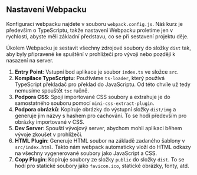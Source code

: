 ## Nastavení Webpacku

Konfiguraci webpacku najdete v souboru `webpack.config.js`. Náš kurz je především o TypeScriptu, takže nastavení Webpacku proletíme jen v rychlosti, abyste měli základní představu, co se při sestavení projektu děje.

Úkolem Webpacku je sestavit všechny zdrojové soubory do složky `dist` tak, aby byly připravené ke spuštění v prohlížeči pro vývoji nebo pozdějí k nasazení na server.

1. **Entry Point**: Vstupní bod aplikace je soubor `index.ts` ve složce `src`.
1. **Kompilace TypeScriptu**: Používáme `ts-loader`, který používá TypeScript překladač pro překlad do JavaScriptu. Od této chvíle už tedy nemusíme spouštět `tsc` ručně.
1. **Podpora CSS**: Spojí importované CSS soubory a extrahuje je do samostatného souboru pomocí `mini-css-extract-plugin`. 
1. **Podpora obrázků**: Kopíruje obrázky do výstupní složky `dist/img` a generuje jim názvy s hashem pro cachování. To se hodí především pro obrázky importované v CSS.
1. **Dev Server**: Spouští vývojový server, abychom mohli aplikaci během vývoje zkoušet v prohlížeči.
1. **HTML Plugin**: Generuje HTML soubor na základě zadaného šablony v `src/index.html`. Takto nám webpack automaticky vloží do HTML odkazy na všechny vygenerované soubory jako JavaScript a CSS.
1. **Copy Plugin**: Kopíruje soubory ze složky `public` do složky `dist`. To se hodí pro statické soubory jako `favicon.ico`, statické obrázky, fonty, atd.

